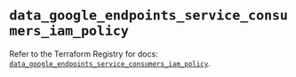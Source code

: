# `data_google_endpoints_service_consumers_iam_policy`

Refer to the Terraform Registry for docs: [`data_google_endpoints_service_consumers_iam_policy`](https://registry.terraform.io/providers/hashicorp/google-beta/6.35.0/docs/data-sources/google_endpoints_service_consumers_iam_policy).
